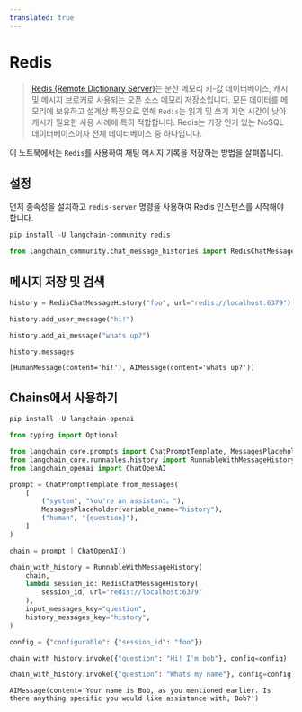```yaml
---
translated: true
---
```


# Redis

>[Redis (Remote Dictionary Server)](https://en.wikipedia.org/wiki/Redis)는 분산 메모리 키-값 데이터베이스, 캐시 및 메시지 브로커로 사용되는 오픈 소스 메모리 저장소입니다. 모든 데이터를 메모리에 보유하고 설계상 특징으로 인해 `Redis`는 읽기 및 쓰기 지연 시간이 낮아 캐시가 필요한 사용 사례에 특히 적합합니다. Redis는 가장 인기 있는 NoSQL 데이터베이스이자 전체 데이터베이스 중 하나입니다.

이 노트북에서는 `Redis`를 사용하여 채팅 메시지 기록을 저장하는 방법을 살펴봅니다.

## 설정

먼저 종속성을 설치하고 `redis-server` 명령을 사용하여 Redis 인스턴스를 시작해야 합니다.

```python
pip install -U langchain-community redis
```

```python
from langchain_community.chat_message_histories import RedisChatMessageHistory
```

## 메시지 저장 및 검색

```python
history = RedisChatMessageHistory("foo", url="redis://localhost:6379")

history.add_user_message("hi!")

history.add_ai_message("whats up?")
```

```python
history.messages
```

```output
[HumanMessage(content='hi!'), AIMessage(content='whats up?')]
```

## Chains에서 사용하기

```python
pip install -U langchain-openai
```

```python
from typing import Optional

from langchain_core.prompts import ChatPromptTemplate, MessagesPlaceholder
from langchain_core.runnables.history import RunnableWithMessageHistory
from langchain_openai import ChatOpenAI
```

```python
prompt = ChatPromptTemplate.from_messages(
    [
        ("system", "You're an assistant。"),
        MessagesPlaceholder(variable_name="history"),
        ("human", "{question}"),
    ]
)

chain = prompt | ChatOpenAI()

chain_with_history = RunnableWithMessageHistory(
    chain,
    lambda session_id: RedisChatMessageHistory(
        session_id, url="redis://localhost:6379"
    ),
    input_messages_key="question",
    history_messages_key="history",
)

config = {"configurable": {"session_id": "foo"}}

chain_with_history.invoke({"question": "Hi! I'm bob"}, config=config)

chain_with_history.invoke({"question": "Whats my name"}, config=config)
```

```output
AIMessage(content='Your name is Bob, as you mentioned earlier. Is there anything specific you would like assistance with, Bob?')
```
